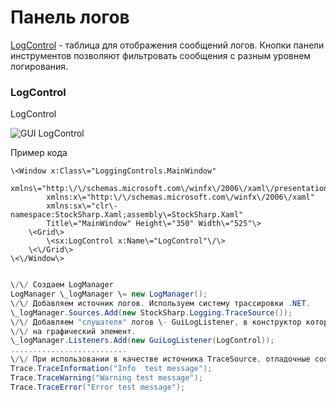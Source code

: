 # Панель логов

[LogControl](../api/StockSharp.Xaml.LogControl.html) \- таблица для отображения сообщений логов. Кнопки панели инструментов позволяют фильтровать сообщения с разным уровнем логирования.

### LogControl

LogControl

![GUI LogControl](~/images/GUI_LogControl.png)

Пример кода

```xaml
\<Window x:Class\="LoggingControls.MainWindow"
        xmlns\="http:\/\/schemas.microsoft.com\/winfx\/2006\/xaml\/presentation"
        xmlns:x\="http:\/\/schemas.microsoft.com\/winfx\/2006\/xaml"
        xmlns:sx\="clr\-namespace:StockSharp.Xaml;assembly\=StockSharp.Xaml"
        Title\="MainWindow" Height\="350" Width\="525"\>
    \<Grid\>
        \<sx:LogControl x:Name\="LogControl"\/\>
    \<\/Grid\>
\<\/Window\>
	  				
```
```cs
\/\/ Создаем LogManager
LogManager \_logManager \= new LogManager();
\/\/ Добавляем источник логов. Используем систему трассировки .NET.
\_logManager.Sources.Add(new StockSharp.Logging.TraceSource());
\/\/ Добавляем "слушателя" логов \- GuiLogListener, в конструктор которого передаем ссылку
\/\/ на графический элемент.
\_logManager.Listeners.Add(new GuiLogListener(LogControl));
..........................                  
\/\/ При использовании в качестве источника TraceSource, отладочные сообщения можно добавлять следующим образом:
Trace.TraceInformation("Info  test message");
Trace.TraceWarning("Warning test message");
Trace.TraceError("Error test message");
                  
```
